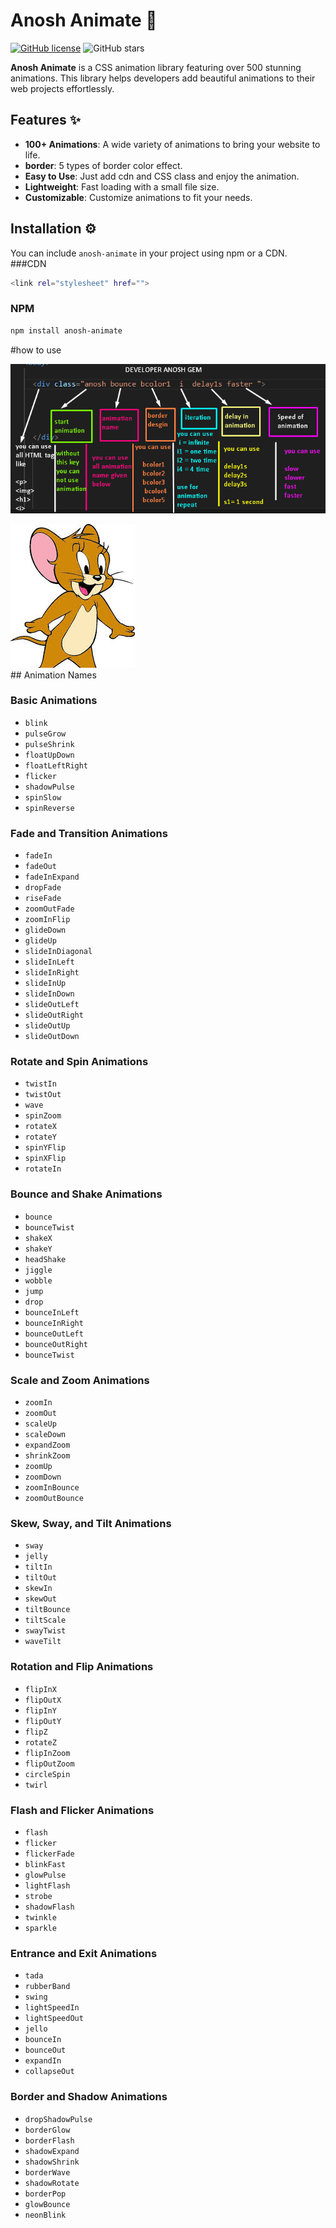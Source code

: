 # Anosh Animate 🎉

[![GitHub license](https://img.shields.io/badge/license-MIT-blue.svg)](https://github.com/anosh-gem/anosh-animate/blob/main/LICENSE)
![GitHub stars](https://img.shields.io/github/stars/anosh-gem/anosh-animate?style=social)

**Anosh Animate** is a CSS animation library featuring over 500 stunning animations. This library helps developers add beautiful animations to their web projects effortlessly.

## Features ✨

- **100+ Animations**: A wide variety of animations to bring your website to life.
- **border**: 5 types of border color effect.
- **Easy to Use**: Just add cdn and CSS class and enjoy the animation.
- **Lightweight**: Fast loading with a small file size.
- **Customizable**: Customize animations to fit your needs.

## Installation ⚙️

You can include `anosh-animate` in your project using npm or a CDN.
###CDN
```bash
<link rel="stylesheet" href="">
```
### NPM

```bash
npm install anosh-animate
```

#how to use


![How to use](functionality/how%20to%20use.png)

<div class="anosh bcolor1" > 
  <img src="functionality/cartoon.png"> 
 </div>
## Animation Names

### Basic Animations
- `blink`
- `pulseGrow`
- `pulseShrink`
- `floatUpDown`
- `floatLeftRight`
- `flicker`
- `shadowPulse`
- `spinSlow`
- `spinReverse`

### Fade and Transition Animations
- `fadeIn`
- `fadeOut`
- `fadeInExpand`
- `dropFade`
- `riseFade`
- `zoomOutFade`
- `zoomInFlip`
- `glideDown`
- `glideUp`
- `slideInDiagonal`
- `slideInLeft`
- `slideInRight`
- `slideInUp`
- `slideInDown`
- `slideOutLeft`
- `slideOutRight`
- `slideOutUp`
- `slideOutDown`

### Rotate and Spin Animations
- `twistIn`
- `twistOut`
- `wave`
- `spinZoom`
- `rotateX`
- `rotateY`
- `spinYFlip`
- `spinXFlip`
- `rotateIn`

### Bounce and Shake Animations
- `bounce`
- `bounceTwist`
- `shakeX`
- `shakeY`
- `headShake`
- `jiggle`
- `wobble`
- `jump`
- `drop`
- `bounceInLeft`
- `bounceInRight`
- `bounceOutLeft`
- `bounceOutRight`
- `bounceTwist`

### Scale and Zoom Animations
- `zoomIn`
- `zoomOut`
- `scaleUp`
- `scaleDown`
- `expandZoom`
- `shrinkZoom`
- `zoomUp`
- `zoomDown`
- `zoomInBounce`
- `zoomOutBounce`

### Skew, Sway, and Tilt Animations
- `sway`
- `jelly`
- `tiltIn`
- `tiltOut`
- `skewIn`
- `skewOut`
- `tiltBounce`
- `tiltScale`
- `swayTwist`
- `waveTilt`

### Rotation and Flip Animations
- `flipInX`
- `flipOutX`
- `flipInY`
- `flipOutY`
- `flipZ`
- `rotateZ`
- `flipInZoom`
- `flipOutZoom`
- `circleSpin`
- `twirl`

### Flash and Flicker Animations
- `flash`
- `flicker`
- `flickerFade`
- `blinkFast`
- `glowPulse`
- `lightFlash`
- `strobe`
- `shadowFlash`
- `twinkle`
- `sparkle`

### Entrance and Exit Animations
- `tada`
- `rubberBand`
- `swing`
- `lightSpeedIn`
- `lightSpeedOut`
- `jello`
- `bounceIn`
- `bounceOut`
- `expandIn`
- `collapseOut`

### Border and Shadow Animations
- `dropShadowPulse`
- `borderGlow`
- `borderFlash`
- `shadowExpand`
- `shadowShrink`
- `borderWave`
- `shadowRotate`
- `borderPop`
- `glowBounce`
- `neonBlink`


